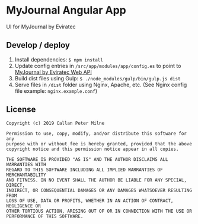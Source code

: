 # MyJournal Angular App

UI for MyJournal by Eviratec

## Develop / deploy

1. Install dependencies: `$ npm install`
2. Update config entries in `/src/app/modules/app/config.es` to point to [MyJournal by Eviratec Web API](https://github.com/eviratec/myjournal-web-api)
3. Build dist files using Gulp: `$ ./node_modules/gulp/bin/gulp.js dist`
4. Serve files in `/dist` folder using Nginx, Apache, etc. (See Nginx config file example: `nginx.example.conf`)

## License

```
Copyright (c) 2019 Callan Peter Milne

Permission to use, copy, modify, and/or distribute this software for any
purpose with or without fee is hereby granted, provided that the above
copyright notice and this permission notice appear in all copies.

THE SOFTWARE IS PROVIDED "AS IS" AND THE AUTHOR DISCLAIMS ALL WARRANTIES WITH
REGARD TO THIS SOFTWARE INCLUDING ALL IMPLIED WARRANTIES OF MERCHANTABILITY
AND FITNESS. IN NO EVENT SHALL THE AUTHOR BE LIABLE FOR ANY SPECIAL, DIRECT,
INDIRECT, OR CONSEQUENTIAL DAMAGES OR ANY DAMAGES WHATSOEVER RESULTING FROM
LOSS OF USE, DATA OR PROFITS, WHETHER IN AN ACTION OF CONTRACT, NEGLIGENCE OR
OTHER TORTIOUS ACTION, ARISING OUT OF OR IN CONNECTION WITH THE USE OR
PERFORMANCE OF THIS SOFTWARE.
```
